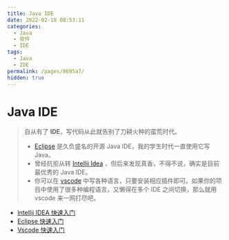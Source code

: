 ```yaml
---
title: Java IDE
date: 2022-02-18 08:53:11
categories:
  - Java
  - 软件
  - IDE
tags:
  - Java
  - IDE
permalink: /pages/8695a7/
hidden: true
---
```


# Java IDE

> 自从有了 **IDE**，写代码从此就告别了刀耕火种的蛮荒时代。
>
> - [Eclipse](02.Eclipse.md) 是久负盛名的开源 Java IDE，我的学生时代一直使用它写 Java。
> - 曾经抗拒从转 [Intellij Idea](01.Intellij.md) ，但后来发现真香，不得不说，确实是目前最优秀的 Java IDE。
> - 你可以在 [vscode](03.VsCode.md) 中写各种语言，只要安装相应插件即可。如果你的项目中使用了很多种编程语言，又懒得在多个 IDE 之间切换，那么就用 vscode 来一网打尽吧。

- [Intellij IDEA 快速入门](01.Intellij.md)
- [Eclipse 快速入门](02.Eclipse.md)
- [Vscode 快速入门](03.VsCode.md)